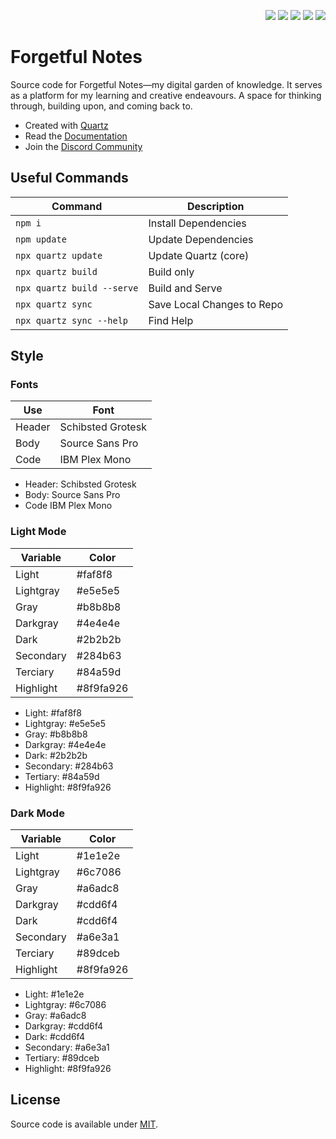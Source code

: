 <p align="right">
  <img src="https://img.shields.io/github/languages/code-size/semanticdata/forgetful-notes" />
  <img src="https://img.shields.io/github/repo-size/semanticdata/forgetful-notes" />
  <img src="https://img.shields.io/github/commit-activity/t/semanticdata/forgetful-notes" />
  <img src="https://img.shields.io/github/last-commit/semanticdata/forgetful-notes" />
  <img src="https://img.shields.io/website/https/forgetfulnotes.com.svg" />
</p>

# Forgetful Notes

Source code for Forgetful Notes—my digital garden of knowledge. It serves as a platform for my learning and creative endeavours. A space for thinking through, building upon, and coming back to.

- Created with [Quartz](https://github.com/jackyzha0/quartz/)
- Read the [Documentation](https://quartz.jzhao.xyz/)
- Join the [Discord Community](https://discord.gg/cRFFHYye7t)

## Useful Commands

| Command                    | Description                |
| -------------------------- | -------------------------- |
| `npm i`                    | Install Dependencies       |
| `npm update`               | Update Dependencies        |
| `npx quartz update`        | Update Quartz (core)       |
| `npx quartz build`         | Build only                 |
| `npx quartz build --serve` | Build and Serve            |
| `npx quartz sync`          | Save Local Changes to Repo |
| `npx quartz sync --help`   | Find Help                  |

## Style



### Fonts


| Use    | Font              |
| ------ | ----------------- |
| Header | Schibsted Grotesk |
| Body   | Source Sans Pro   |
| Code   | IBM Plex Mono     |


- Header: Schibsted Grotesk
- Body: Source Sans Pro
- Code IBM Plex Mono

### Light Mode


| Variable  | Color      |
| --------- | ---------- |
| Light     | \#faf8f8   |
| Lightgray | \#e5e5e5   |
| Gray      | \#b8b8b8   |
| Darkgray  | \#4e4e4e   |
| Dark      | \#2b2b2b   |
| Secondary | \#284b63   |
| Terciary  | \#84a59d   |
| Highlight | \#8f9fa926 |


- Light: \#faf8f8
- Lightgray: \#e5e5e5
- Gray: \#b8b8b8
- Darkgray: \#4e4e4e
- Dark: \#2b2b2b
- Secondary: \#284b63
- Tertiary: \#84a59d
- Highlight: \#8f9fa926

### Dark Mode

| Variable  | Color      |
| --------- | ---------- |
| Light     | \#1e1e2e   |
| Lightgray | \#6c7086   |
| Gray      | \#a6adc8   |
| Darkgray  | \#cdd6f4   |
| Dark      | \#cdd6f4   |
| Secondary | \#a6e3a1   |
| Terciary  | \#89dceb   |
| Highlight | \#8f9fa926 |

- Light: \#1e1e2e
- Lightgray: \#6c7086
- Gray: \#a6adc8
- Darkgray: \#cdd6f4
- Dark: \#cdd6f4
- Secondary: \#a6e3a1
- Tertiary: \#89dceb
- Highlight: \#8f9fa926

## License

Source code is available under [MIT](LICENSE).
